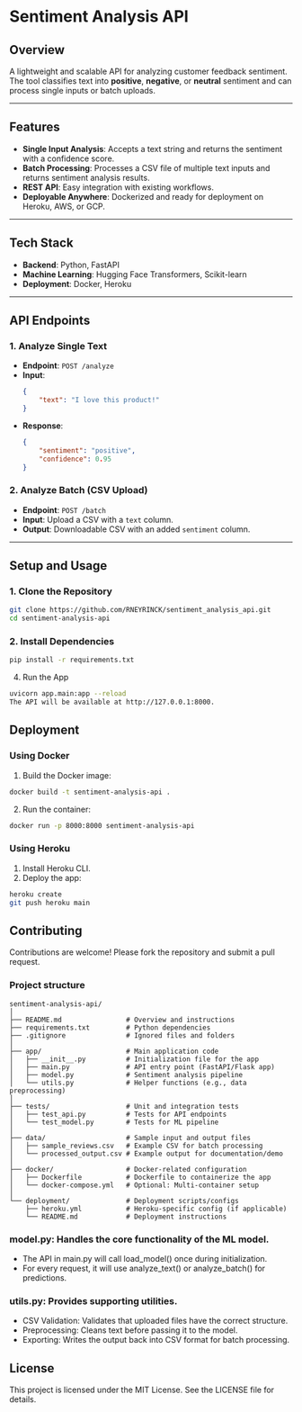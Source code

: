# Sentiment Analysis API

## Overview
A lightweight and scalable API for analyzing customer feedback sentiment. The tool classifies text into **positive**, **negative**, or **neutral** sentiment and can process single inputs or batch uploads.

---

## Features
- **Single Input Analysis**: Accepts a text string and returns the sentiment with a confidence score.
- **Batch Processing**: Processes a CSV file of multiple text inputs and returns sentiment analysis results.
- **REST API**: Easy integration with existing workflows.
- **Deployable Anywhere**: Dockerized and ready for deployment on Heroku, AWS, or GCP.

---

## Tech Stack
- **Backend**: Python, FastAPI
- **Machine Learning**: Hugging Face Transformers, Scikit-learn
- **Deployment**: Docker, Heroku

---

## API Endpoints

### 1. Analyze Single Text
- **Endpoint**: `POST /analyze`
- **Input**:
    ```json
    {
        "text": "I love this product!"
    }
    ```
- **Response**:
    ```json
    {
        "sentiment": "positive",
        "confidence": 0.95
    }
    ```

### 2. Analyze Batch (CSV Upload)
- **Endpoint**: `POST /batch`
- **Input**: Upload a CSV with a `text` column.
- **Output**: Downloadable CSV with an added `sentiment` column.

---


## Setup and Usage

### 1. Clone the Repository
```bash
git clone https://github.com/RNEYRINCK/sentiment_analysis_api.git
cd sentiment-analysis-api
```

### 2. Install Dependencies
```bash
pip install -r requirements.txt
```
4. Run the App
```bash
uvicorn app.main:app --reload
The API will be available at http://127.0.0.1:8000.
```
## Deployment
### Using Docker
1. Build the Docker image:
```bash
docker build -t sentiment-analysis-api .
```
2. Run the container:
```bash
docker run -p 8000:8000 sentiment-analysis-api
```
### Using Heroku
1. Install Heroku CLI.
2. Deploy the app:
```bash
heroku create
git push heroku main
```

## Contributing
Contributions are welcome! Please fork the repository and submit a pull request.

### Project structure
```plaintext
sentiment-analysis-api/
│
├── README.md                # Overview and instructions
├── requirements.txt         # Python dependencies
├── .gitignore               # Ignored files and folders
│
├── app/                     # Main application code
│   ├── __init__.py          # Initialization file for the app
│   ├── main.py              # API entry point (FastAPI/Flask app)
│   ├── model.py             # Sentiment analysis pipeline
│   └── utils.py             # Helper functions (e.g., data preprocessing)
│
├── tests/                   # Unit and integration tests
│   ├── test_api.py          # Tests for API endpoints
│   └── test_model.py        # Tests for ML pipeline
│
├── data/                    # Sample input and output files
│   ├── sample_reviews.csv   # Example CSV for batch processing
│   └── processed_output.csv # Example output for documentation/demo
│
├── docker/                  # Docker-related configuration
│   ├── Dockerfile           # Dockerfile to containerize the app
│   └── docker-compose.yml   # Optional: Multi-container setup
│
└── deployment/              # Deployment scripts/configs
    ├── heroku.yml           # Heroku-specific config (if applicable)
    └── README.md            # Deployment instructions
```

### model.py: Handles the core functionality of the ML model.

- The API in main.py will call load_model() once during initialization.
- For every request, it will use analyze_text() or analyze_batch() for predictions.

### utils.py: Provides supporting utilities.

- CSV Validation: Validates that uploaded files have the correct structure.
- Preprocessing: Cleans text before passing it to the model.
- Exporting: Writes the output back into CSV format for batch processing.

## License
This project is licensed under the MIT License. See the LICENSE file for details.